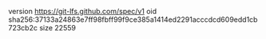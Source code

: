 version https://git-lfs.github.com/spec/v1
oid sha256:37133a24863e7ff98fbff99f9ce385a1414ed2291acccdcd609edd1cb723cb2c
size 22559
